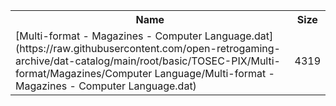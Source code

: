 <table>
<tr><th>Name</th><th>Size</th></tr>
<tr><td>[Multi-format - Magazines - Computer Language.dat](https://raw.githubusercontent.com/open-retrogaming-archive/dat-catalog/main/root/basic/TOSEC-PIX/Multi-format/Magazines/Computer Language/Multi-format - Magazines - Computer Language.dat)</td><td>4319</td></tr>
</table>
